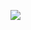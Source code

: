 ![](https://lh3.googleusercontent.com/4mkozAPwXOvN1oi-t7eqPgGJDLzpaWK76WiqpSGVOlC-j_BJUEGLQxbpV99h-iLtOp0=w2400)

